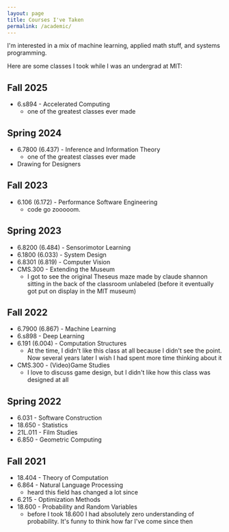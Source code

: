 ```yaml
---
layout: page
title: Courses I've Taken
permalink: /academic/
---
```


I'm interested in a mix of machine learning, applied math stuff, and systems programming.

Here are some classes I took while I was an undergrad at MIT:

## Fall 2025
- 6.s894 - Accelerated Computing
    - one of the greatest classes ever made

## Spring 2024
- 6.7800 (6.437) - Inference and Information Theory
    - one of the greatest classes ever made
- Drawing for Designers

## Fall 2023
- 6.106 (6.172) - Performance Software Engineering
    - code go zooooom.

## Spring 2023
- 6.8200 (6.484) - Sensorimotor Learning
- 6.1800 (6.033) - System Design
- 6.8301 (6.819) - Computer Vision
- CMS.300 - Extending the Museum
    - I got to see the original Theseus maze made by claude shannon sitting in the back of the classroom unlabeled (before it eventually got put on display in the MIT museum)


## Fall 2022
- 6.7900 (6.867) - Machine Learning
- 6.s898 - Deep Learning
- 6.191 (6.004) - Computation Structures
    - At the time, I didn't like this class at all because I didn't see the point. Now several years later I wish I had spent more time thinking about it
- CMS.300 - (Video)Game Studies
    - I love to discuss game design, but I didn't like how this class was designed at all


## Spring 2022
- 6.031 - Software Construction
- 18.650 - Statistics
- 21L.011 - Film Studies
- 6.850 - Geometric Computing

## Fall 2021
- 18.404 - Theory of Computation
- 6.864 - Natural Language Processing
    - heard this field has changed a lot since
- 6.215 - Optimization Methods
- 18.600 - Probability and Random Variables
    - before I took 18.600 I had absolutely zero understanding of probability. It's funny to think how far I've come since then